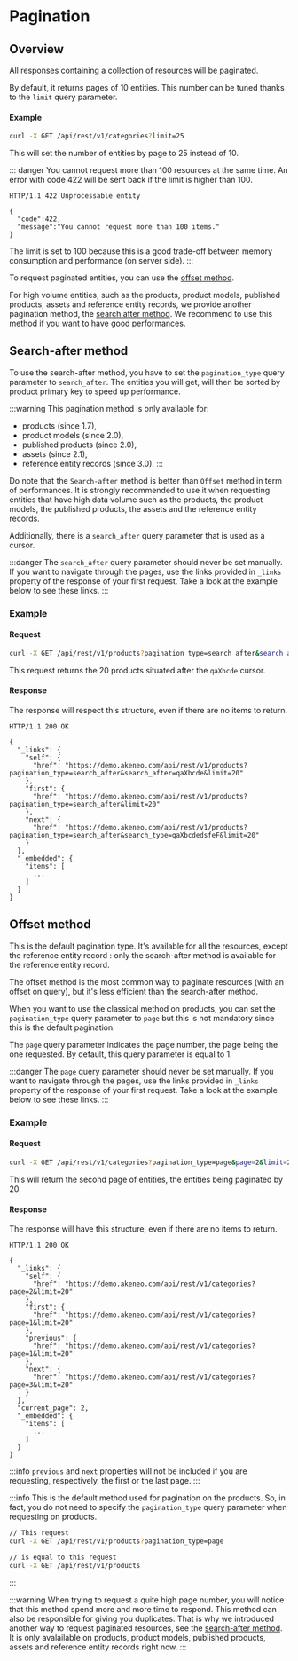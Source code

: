 # Pagination

## Overview

All responses containing a collection of resources will be paginated.

By default, it returns pages of 10 entities. This number can be tuned thanks to the `limit` query parameter.

#### Example
``` bash
curl -X GET /api/rest/v1/categories?limit=25
```

This will set the number of entities by page to 25 instead of 10.

::: danger
You cannot request more than 100 resources at the same time.
An error with code 422 will be sent back if the limit is higher than 100.
```http
HTTP/1.1 422 Unprocessable entity

{ 
  "code":422, 
  "message":"You cannot request more than 100 items." 
}
```
The limit is set to 100 because this is a good trade-off between memory consumption and performance (on server side).
:::

To request paginated entities, you can use the [offset method](/documentation/pagination.html#offset-method).

For high volume entities, such as the products, product models, published products, assets and reference entity records, we provide another pagination method, the [search after method](/documentation/pagination.html#search-after-method). We recommend to use this method if you want to have good performances.

## Search-after method 

To use the search-after method, you have to set the `pagination_type` query parameter to `search_after`. The entities you will get, will then be sorted by product primary key to speed up performance.

:::warning
This pagination method is only available for:
- products (since 1.7),
- product models (since 2.0),
- published products (since 2.0),
- assets (since 2.1),
- reference entity records (since 3.0).
:::

Do note that the `Search-after` method is better than `Offset` method in term of performances.
It is strongly recommended to use it when requesting entities that have high data volume such as the products, the product models, the published products, the assets and the reference entity records.

Additionally, there is a `search_after` query parameter that is used as a cursor.

:::danger
The `search_after` query parameter should never be set manually. If you want to navigate through the pages, use the links provided in `_links` property of the response of your first request. Take a look at the example below to see these links.
:::

### Example
#### Request
``` bash
curl -X GET /api/rest/v1/products?pagination_type=search_after&search_after=qaXbcde&limit=20
```

This request returns the 20 products situated after the `qaXbcde` cursor.

#### Response
The response will respect this structure, even if there are no items to return.

```http
HTTP/1.1 200 OK

{
  "_links": {
    "self": {
      "href": "https://demo.akeneo.com/api/rest/v1/products?pagination_type=search_after&search_after=qaXbcde&limit=20"
    },
    "first": {
      "href": "https://demo.akeneo.com/api/rest/v1/products?pagination_type=search_after&limit=20"
    },
    "next": {
      "href": "https://demo.akeneo.com/api/rest/v1/products?pagination_type=search_after&search_type=qaXbcdedsfeF&limit=20"
    }
  },
  "_embedded": {
    "items": [
      ...
    ]
  }
}
```

## Offset method

This is the default pagination type. It's available for all the resources, except the reference entity record : only the search-after method is available for the reference entity record.

The offset method is the most common way to paginate resources (with an offset on query), but it's less efficient than the search-after method.

When you want to use the classical method on products, you can set the `pagination_type` query parameter to `page` but this is not mandatory since this is the default pagination.

The `page` query parameter indicates the page number, the page being the one requested. By default, this query parameter is equal to 1.

:::danger
The `page` query parameter should never be set manually. If you want to navigate through the pages, use the links provided in `_links` property of the response of your first request. Take a look at the example below to see these links. 
:::

### Example
#### Request
``` bash
curl -X GET /api/rest/v1/categories?pagination_type=page&page=2&limit=20
```

This will return the second page of entities, the entities being paginated by 20.

#### Response
The response will have this structure, even if there are no items to return.

```http
HTTP/1.1 200 OK

{
  "_links": {
    "self": {
      "href": "https://demo.akeneo.com/api/rest/v1/categories?page=2&limit=20"
    },
    "first": {
      "href": "https://demo.akeneo.com/api/rest/v1/categories?page=1&limit=20"
    },
    "previous": {
      "href": "https://demo.akeneo.com/api/rest/v1/categories?page=1&limit=20"
    },
    "next": {
      "href": "https://demo.akeneo.com/api/rest/v1/categories?page=3&limit=20"
    }
  },
  "current_page": 2,
  "_embedded": {
    "items": [
      ...
    ]
  }
}
```

:::info
`previous` and `next` properties will not be included if you are requesting, respectively, the first or the last page.
:::

:::info
This is the default method used for pagination on the products. So, in fact, you do not need to specify the `pagination_type` query parameter when requesting on products.
``` bash
// This request
curl -X GET /api/rest/v1/products?pagination_type=page

// is equal to this request
curl -X GET /api/rest/v1/products
```
:::

:::warning
When trying to request a quite high page number, you will notice that this method spend more and more time to respond. This method can also be responsible for giving you duplicates. That is why we introduced another way to request paginated resources, see the [search-after method](/documentation/pagination.html#search-after-method). It is only avalailable on products, product models, published products, assets and reference entity records right now.
:::

